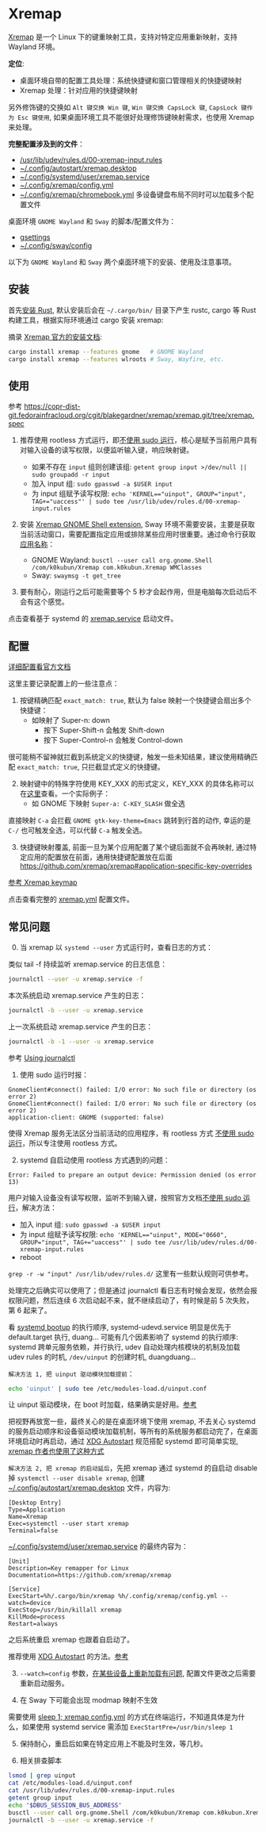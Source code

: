 # Xremap

[Xremap] 是一个 Linux 下的键重映射工具，支持对特定应用重新映射，支持 Wayland 环境。

**定位**:

- 桌面环境自带的配置工具处理：系统快捷键和窗口管理相关的快捷键映射
- Xremap 处理：针对应用的快捷键映射

另外修饰键的交换如 `Alt 键交换 Win 键`, `Win 键交换 CapsLock 键`, `CapsLock 键作为 Esc 键使用`,
如果桌面环境工具不能很好处理修饰键映射需求，也使用 Xremap 来处理。

**完整配置涉及到的文件**：

- [/usr/lib/udev/rules.d/00-xremap-input.rules]
- [~/.config/autostart/xremap.desktop]
- [~/.config/systemd/user/xremap.service]
- [~/.config/xremap/config.yml]
- [~/.config/xremap/chromebook.yml] 多设备键盘布局不同时可以加载多个配置文件

桌面环境 `GNOME Wayland` 和 `Sway` 的脚本/配置文件为：

- [gsettings]
- [~/.config/sway/config]

以下为 `GNOME Wayland` 和 `Sway` 两个桌面环境下的安装、使用及注意事项。

## 安装

首先[安装 Rust], 默认安装后会在 `~/.cargo/bin/` 目录下产生 rustc, cargo 等 Rust 构建工具，根据实际环境通过 cargo 安装 xremap:

摘录 [Xremap 官方的安装文档]:

```bash
cargo install xremap --features gnome   # GNOME Wayland
cargo install xremap --features wlroots # Sway, Wayfire, etc.
```

## 使用

参考 https://copr-dist-git.fedorainfracloud.org/cgit/blakegardner/xremap/xremap.git/tree/xremap.spec

1. 推荐使用 rootless 方式运行，即[不使用 sudo 运行]，核心是赋予当前用户具有对输入设备的读写权限，以便监听输入键，响应映射键。
   - 如果不存在 `input` 组则创建该组: `getent group input >/dev/null || sudo groupadd -r input`
   - 加入 input 组: `sudo gpasswd -a $USER input`
   - 为 input 组赋予读写权限: `echo 'KERNEL=="uinput", GROUP="input", TAG+="uaccess"' | sudo tee /usr/lib/udev/rules.d/00-xremap-input.rules`

2. 安装 [Xremap GNOME Shell extension], Sway 环境不需要安装，主要是获取当前活动窗口，需要配置指定应用或排除某些应用时很重要。通过命令行获取[应用名称]：
   - GNOME Wayland: `busctl --user call org.gnome.Shell /com/k0kubun/Xremap com.k0kubun.Xremap WMClasses`
   - Sway: `swaymsg -t get_tree`

3. 要有耐心，刚运行之后可能需要等个 5 秒才会起作用，但是电脑每次启动后不会有这个感觉。

点击查看基于 systemd 的 [xremap.service] 启动文件。

## 配置

[详细配置看官方文档](https://github.com/xremap/xremap#configuration)

这里主要记录配置上的一些注意点：

1. 按键精确匹配 `exact_match: true`, 默认为 false 映射一个快捷键会扇出多个快捷键：
   - 如映射了 Super-n: down
     - 按下 Super-Shift-n 会触发 Shift-down
     - 按下 Super-Control-n 会触发 Control-down

很可能稍不留神就拦截到系统定义的快捷键，触发一些未知结果，建议使用精确匹配 `exact_match: true`, 只拦截显式定义的快捷键。

2. 映射键中的特殊字符使用 KEY_XXX 的形式定义，KEY_XXX 的具体名称可以在[这里]查看。一个实际例子：
   - 如 GNOME 下映射 `Super-a: C-KEY_SLASH` 做全选

直接映射 `C-a` 会拦截 `GNOME gtk-key-theme=Emacs` 跳转到行首的动作, 幸运的是 `C-/` 也可触发全选，可以代替 `C-a` 触发全选。

3. 快捷键映射覆盖, 前面一旦为某个应用配置了某个键后面就不会再映射, 通过特定应用的配置放在前面，通用快捷键配置放在后面
   https://github.com/xremap/xremap#application-specific-key-overrides

[参考 Xremap keymap](https://github.com/xremap/xremap#keymap)

点击查看完整的 [xremap.yml] 配置文件。

## 常见问题

0. 当 xremap 以 `systemd --user` 方式运行时，查看日志的方式：

类似 tail -f 持续监听 xremap.service 的日志信息：

```sh
journalctl --user -u xremap.service -f
```

本次系统启动 xremap.service 产生的日志：

```sh
journalctl -b --user -u xremap.service
```

上一次系统启动 xremap.service 产生的日志：

```sh
journalctl -b -1 --user -u xremap.service
```

参考 [Using journalctl](https://www.loggly.com/ultimate-guide/using-journalctl/)

1. 使用 sudo 运行时报：

```
GnomeClient#connect() failed: I/O error: No such file or directory (os error 2)
GnomeClient#connect() failed: I/O error: No such file or directory (os error 2)
application-client: GNOME (supported: false)
```

使得 Xremap 服务无法区分当前活动的应用程序，有 rootless 方式 [不使用 sudo 运行]，所以专注使用 rootless 方式。

2. systemd 自启动使用 rootless 方式遇到的问题：

```
Error: Failed to prepare an output device: Permission denied (os error 13)
```

用户对输入设备没有读写权限，监听不到输入键，按照官方文档[不使用 sudo 运行]，解决方法：

- 加入 input 组: `sudo gpasswd -a $USER input`
- 为 input 组赋予读写权限: `echo 'KERNEL=="uinput", MODE="0660", GROUP="input", TAG+="uaccess"' | sudo tee /usr/lib/udev/rules.d/00-xremap-input.rules`
- reboot

`grep -r -w "input" /usr/lib/udev/rules.d/` 这里有一些默认规则可供参考。

处理完之后确实可以使用了；但是通过 journalctl 看日志有时候会发现，依然会报权限问题，然后连续 6 次启动起不来，就不继续启动了，有时候是前 5 次失败，第 6 起来了。

看 [systemd bootup] 的执行顺序, systemd-udevd.service 明显是优先于 default.target 执行, duang...
可能有几个因素影响了 systemd 的执行顺序: systemd 跨单元服务依赖，并行执行, udev 自动处理内核模块的机制及加载 udev rules 的时机, `/dev/uinput` 的创建时机, duangduang...

`解决方法 1, 把 uinput 驱动模块加载提前`：

```sh
echo 'uinput' | sudo tee /etc/modules-load.d/uinput.conf
```

让 uinput 驱动模块，在 boot 时加载，结果确实是好用。[参考](https://github.com/chrippa/ds4drv/issues/93#issuecomment-265300511)

把视野再放宽一些，最终关心的是在桌面环境下使用 xremap, 不去关心 systemd 的服务启动顺序和设备驱动模块加载机制，等所有的系统服务都启动完了，在桌面环境启动时再启动，通过 [XDG Autostart] 规范搭配 systemd 即可简单实现, [xremap 作者也使用了这种方式]

`解决方法 2, 把 xremap 的启动延后`，先把 xremap 通过 systemd 的自启动 disable 掉 `systemctl --user disable xremap`,
创建 [~/.config/autostart/xremap.desktop] 文件，内容为:

```desktop
[Desktop Entry]
Type=Application
Name=Xremap
Exec=systemctl --user start xremap
Terminal=false
```

[~/.config/systemd/user/xremap.service] 的最终内容为：

```systemd
[Unit]
Description=Key remapper for Linux
Documentation=https://github.com/xremap/xremap

[Service]
ExecStart=%h/.cargo/bin/xremap %h/.config/xremap/config.yml --watch=device
ExecStop=/usr/bin/killall xremap
KillMode=process
Restart=always
```

之后系统重启 xremap 也跟着自启动了。

推荐使用 [XDG Autostart] 的方法。[参考](https://wiki.archlinux.org/title/autostarting)

3. `--watch=config` 参数，[在某些设备上重新加载有问题], 配置文件更改之后需要重新启动服务。

4. 在 Sway 下可能会出现 modmap 映射不生效

需要使用 [sleep 1; xremap config.yml] 的方式在终端运行，不知道具体是为什么，如果使用 systemd service 需添加 `ExecStartPre=/usr/bin/sleep 1`

5. 保持耐心，重启后如果在特定应用上不能及时生效，等几秒。

6. 相关排查脚本

```sh
lsmod | grep uinput
cat /etc/modules-load.d/uinput.conf
cat /usr/lib/udev/rules.d/00-xremap-input.rules
getent group input
echo "$DBUS_SESSION_BUS_ADDRESS"
busctl --user call org.gnome.Shell /com/k0kubun/Xremap com.k0kubun.Xremap WMClasses
journalctl -b --user -u xremap.service -f
```

[Xremap]: https://github.com/xremap/xremap
[安装 Rust]: https://rustup.rs/
[Xremap 官方的安装文档]: https://github.com/xremap/xremap#installation
[不使用 sudo 运行]: https://github.com/xremap/xremap#running-xremap-without-sudo
[Xremap GNOME Shell extension]: https://extensions.gnome.org/extension/5060/xremap/
[这里]: https://github.com/emberian/evdev/blob/1d020f11b283b0648427a2844b6b980f1a268221/src/scancodes.rs#L78
[xremap.service]: https://github.com/ueaner/dotfiles/blob/main/.config/systemd/user/xremap.service
[xremap.yml]: https://github.com/ueaner/dotfiles/blob/main/.config/xremap/config.yml
[~/.config/xremap/config.yml]: https://github.com/ueaner/dotfiles/blob/main/.config/xremap/config.yml
[~/.config/xremap/chromebook.yml]: https://github.com/ueaner/dotfiles/blob/main/.config/xremap/chromebook.yml
[~/.config/autostart/xremap.desktop]: https://github.com/ueaner/dotfiles/tree/main/.config/autostart/xremap.desktop
[~/.config/systemd/user/xremap.service]: https://github.com/ueaner/dotfiles/blob/main/.config/systemd/user/xremap.service
[/usr/lib/udev/rules.d/00-xremap-input.rules]: https://github.com/ueaner/dotfiles/blob/main/.config/xremap/00-xremap-input.rules
[gsettings]: https://github.com/ueaner/dotfiles/blob/main/bin/gnome-gsettings-macos-ish
[~/.config/sway/config]: https://github.com/ueaner/dotfiles/blob/main/.config/sway/config
[应用名称]: https://github.com/xremap/xremap#application
[systemd bootup]: https://www.freedesktop.org/software/systemd/man/bootup.html
[xremap 作者也使用了这种方式]: https://github.com/xremap/xremap/issues/188#issuecomment-1413332943
[在某些设备上重新加载有问题]: https://github.com/xremap/xremap/issues/221
[XDG Autostart]: https://specifications.freedesktop.org/autostart-spec/autostart-spec-latest.html
[sleep 1; xremap config.yml]: https://github.com/k0kubun/xremap/issues/105#issuecomment-1190994137
